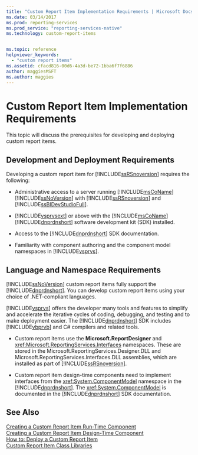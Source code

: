 ```yaml
---
title: "Custom Report Item Implementation Requirements | Microsoft Docs"
ms.date: 03/14/2017
ms.prod: reporting-services
ms.prod_service: "reporting-services-native"
ms.technology: custom-report-items


ms.topic: reference
helpviewer_keywords: 
  - "custom report items"
ms.assetid: cfacd816-00d6-4a3d-be72-1bba6f7f6886
author: maggiesMSFT
ms.author: maggies
---
```

# Custom Report Item Implementation Requirements
  This topic will discuss the prerequisites for developing and deploying custom report items.  
  
## Development and Deployment Requirements  
 Developing a custom report item for [!INCLUDE[ssRSnoversion](../../includes/ssrsnoversion-md.md)] requires the following:  
  
-   Administrative access to a server running [!INCLUDE[msCoName](../../includes/msconame-md.md)] [!INCLUDE[ssNoVersion](../../includes/ssnoversion-md.md)] with [!INCLUDE[ssRSnoversion](../../includes/ssrsnoversion-md.md)] and [!INCLUDE[ssBIDevStudioFull](../../includes/ssbidevstudiofull-md.md)].  
  
-   [!INCLUDE[vsprvsext](../../includes/vsprvsext-md.md)] or above with the [!INCLUDE[msCoName](../../includes/msconame-md.md)] [!INCLUDE[dnprdnshort](../../includes/dnprdnshort-md.md)] software development kit (SDK) installed.  
  
-   Access to the [!INCLUDE[dnprdnshort](../../includes/dnprdnshort-md.md)] SDK documentation.  
  
-   Familiarity with component authoring and the component model namespaces in [!INCLUDE[vsprvs](../../includes/vsprvs-md.md)].  
  
## Language and Namespace Requirements  
 [!INCLUDE[ssNoVersion](../../includes/ssnoversion-md.md)] custom report items fully support the [!INCLUDE[dnprdnshort](../../includes/dnprdnshort-md.md)]. You can develop custom report items using your choice of .NET-compliant languages.  
  
 [!INCLUDE[vsprvs](../../includes/vsprvs-md.md)] offers the developer many tools and features to simplify and accelerate the iterative cycles of coding, debugging, and testing and to make deployment easier. The [!INCLUDE[dnprdnshort](../../includes/dnprdnshort-md.md)] SDK includes [!INCLUDE[vbprvb](../../includes/vbprvb-md.md)] and C# compilers and related tools.  
  
-   Custom report items use the **Microsoft.ReportDesigner** and <xref:Microsoft.ReportingServices.Interfaces> namespaces. These are stored in the Microsoft.ReportingServices.Designer.DLL and Microsoft.ReportingServices.Interfaces.DLL assemblies, which are installed as part of [!INCLUDE[ssRSnoversion](../../includes/ssrsnoversion-md.md)].  
  
-   Custom report item design-time components need to implement interfaces from the <xref:System.ComponentModel> namespace in the [!INCLUDE[dnprdnshort](../../includes/dnprdnshort-md.md)]. The <xref:System.ComponentModel> is documented in the [!INCLUDE[dnprdnshort](../../includes/dnprdnshort-md.md)] SDK documentation.  

## See Also  
 [Creating a Custom Report Item Run-Time Component](../../reporting-services/custom-report-items/creating-a-custom-report-item-run-time-component.md)   
 [Creating a Custom Report Item Design-Time Component](../../reporting-services/custom-report-items/creating-a-custom-report-item-design-time-component.md)   
 [How to: Deploy a Custom Report Item](../../reporting-services/custom-report-items/how-to-deploy-a-custom-report-item.md)   
 [Custom Report Item Class Libraries](../../reporting-services/custom-report-items/custom-report-item-class-libraries.md)  
  
  
